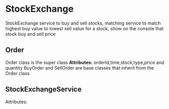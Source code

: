 # StockExchange
StockExchange service to buy and sell stocks, matching service to match highest buy value to lowest sell value for a stock, show on the console that stock buy and sell price


## Order

Order class is the super class
**Attributes:** orderId,time,stock,type,price and quantity 
BuyOrder and SellOrder are base classes that inherit from the Order class


## StockExchangeService

Attributes: 
###
